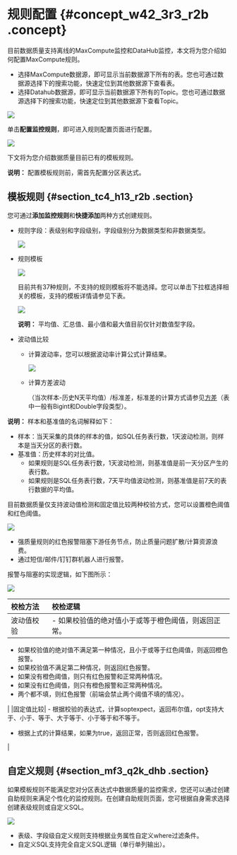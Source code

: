 # 规则配置 {#concept_w42_3r3_r2b .concept}

目前数据质量支持离线的MaxCompute监控和DataHub监控，本文将为您介绍如何配置MaxCompute规则。

-   选择MaxCompute数据源，即可显示当前数据源下所有的表。您也可通过数据源选择下的搜索功能，快速定位到其他数据源下查看表。
-   选择Datahub数据源，即可显示当前数据源下所有的Topic。您也可通过数据源选择下的搜索功能，快速定位到其他数据源下查看Topic。

![](http://static-aliyun-doc.oss-cn-hangzhou.aliyuncs.com/assets/img/16396/15530699738793_zh-CN.png)

单击**配置监控规则**，即可进入规则配置页面进行配置。

![](http://static-aliyun-doc.oss-cn-hangzhou.aliyuncs.com/assets/img/16396/155306997341042_zh-CN.png)

下文将为您介绍数据质量目前已有的模板规则。

**说明：** 配置模板规则前，需首先配置分区表达式。

## 模板规则 {#section_tc4_h13_r2b .section}

您可通过**添加监控规则**和**快捷添加**两种方式创建规则。

-   规则字段：表级别和字段级别，字段级别分为数据类型和非数据类型。

    ![](http://static-aliyun-doc.oss-cn-hangzhou.aliyuncs.com/assets/img/16396/155306997341046_zh-CN.png)

-   规则模板

    ![](http://static-aliyun-doc.oss-cn-hangzhou.aliyuncs.com/assets/img/16396/155306997341048_zh-CN.png)

    目前共有37种规则，不支持的规则模板将不能选择。您可以单击下拉框选择相关的模板，支持的模板详情请参见下表。

    ![](http://static-aliyun-doc.oss-cn-hangzhou.aliyuncs.com/assets/img/16396/155306997341050_zh-CN.png)

    **说明：** 平均值、汇总值、最小值和最大值目前仅针对数值型字段。

-   波动值比较
    -   计算波动率，您可以根据波动率计算公式计算结果。

        ![](http://static-aliyun-doc.oss-cn-hangzhou.aliyuncs.com/assets/img/16400/15530699738834_zh-CN.jpg)

    -   计算方差波动

        （当次样本-历史N天平均值）/标准差，标准差的计算方式请参见[方差](http://baike.baidu.com/view/172036.htm)（表中一般有Bigint和Double字段类型）。


**说明：** 样本和基准值的名词解释如下：

-   样本：当天采集的具体的样本的值，如SQL任务表行数，1天波动检测，则样本是当天分区的表行数。
-   基准值：历史样本的对比值。
    -   如果规则是SQL任务表行数，1天波动检测，则基准值是前一天分区产生的表行数。
    -   如果规则是SQL任务表行数，7天平均值波动检测，则基准值是前7天的表行数据的平均值。

目前数据质量仅支持波动值检测和固定值比较两种校验方式，您可以设置橙色阈值和红色阈值。

![](http://static-aliyun-doc.oss-cn-hangzhou.aliyuncs.com/assets/img/16396/155306997341060_zh-CN.png)

-   强质量规则的红色报警阻塞下游任务节点，防止质量问题扩散/计算资源浪费。
-   通过短信/邮件/钉钉群机器人进行报警。

报警与阻塞的实现逻辑，如下图所示：

![](http://static-aliyun-doc.oss-cn-hangzhou.aliyuncs.com/assets/img/16396/155306997341061_zh-CN.png)

|校检方法|校检逻辑|
|:---|:---|
|波动值校验| -   如果校验值的绝对值小于或等于橙色阈值，则返回正常。
-   如果校验值的绝对值不满足第一种情况，且小于或等于红色阈值，则返回橙色报警。
-   如果校验值不满足第二种情况，则返回红色报警。
-   如果没有橙色阈值，则只有红色报警和正常两种情况。
-   如果没有红色阈值，则只有橙色报警和正常两种情况。
-   两个都不填，则红色报警（前端会禁止两个阈值不填的情况）。

 |
|固定值比较| -   根据校验的表达式，计算soptexpect，返回布尔值，opt支持大于、小于、等于、大于等于、小于等于和不等于。
-   根据上式的计算结果，如果为true，返回正常，否则返回红色报警。

 |

## 自定义规则 {#section_mf3_q2k_dhb .section}

如果模板规则不能满足您对分区表达式中数据质量的监控需求，您还可以通过创建自助规则来满足个性化的监控规则。在创建自助规则页面，您可根据自身需求选择创建表级规则或自定义SQL。

![](http://static-aliyun-doc.oss-cn-hangzhou.aliyuncs.com/assets/img/16396/155306997341062_zh-CN.png)

-   表级、字段级自定义规则支持根据业务属性自定义where过滤条件。
-   自定义SQL支持完全自定义SQL逻辑（单行单列输出）。

